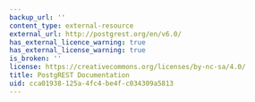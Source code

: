 ```yaml
---
backup_url: ''
content_type: external-resource
external_url: http://postgrest.org/en/v6.0/
has_external_licence_warning: true
has_external_license_warning: true
is_broken: ''
license: https://creativecommons.org/licenses/by-nc-sa/4.0/
title: PostgREST Documentation
uid: cca01938-125a-4fc4-be4f-c034309a5813
---
```

